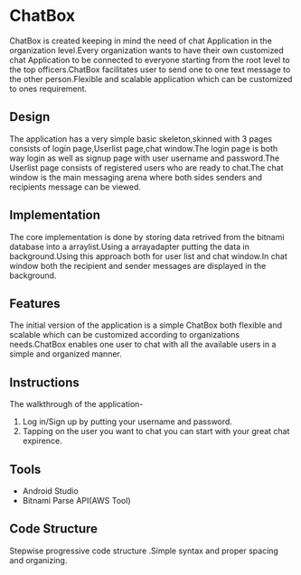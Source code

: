 # ChatBox
ChatBox is created keeping in mind the need of chat Application in the organization level.Every organization wants to have their own customized chat Application to be connected to everyone starting from the root level to the top officers.ChatBox facilitates user to send one to one text message to the other person.Flexible and scalable application which can be customized to ones requirement.


##  **Design**
The application has a very simple basic skeleton,skinned with 3 pages consists of login page,Userlist page,chat window.The login page is both way login as well as signup page with user username and password.The Userlist page consists of registered users who are ready to chat.The chat window is the main messaging arena where both sides senders and recipients message can be viewed.

##  **Implementation**
The core implementation is done by storing data retrived from the bitnami database into a arraylist.Using a arrayadapter putting the data in background.Using this approach both for user list and chat window.In chat window both the recipient and sender messages are displayed in the background.

## **Features**
The initial version of the application is a simple ChatBox both flexible and scalable which can be customized according to organizations needs.ChatBox enables one user to chat with all the available users in a simple and organized manner.

##  **Instructions**

The walkthrough of the application-
1. Log in/Sign up by putting your username and password.
2. Tapping on the user you want to chat you can start with your great chat expirence.

## **Tools**

- Android Studio
- Bitnami Parse API(AWS Tool)

## **Code Structure**

Stepwise progressive code structure .Simple syntax and proper spacing and organizing.



